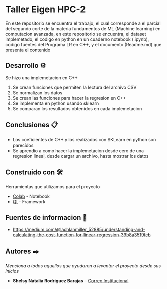 # Taller Eigen HPC-2

En este repositorio se encuentra el trabajo, el cual corresponde a el parcial del segundo corte de la materia fundamentos de ML (Machine learning) en computacion avanzada, en este repositorio se encuentra, el dataset implemetado, el codigo en python en un cuaderno notebook (.ipynb), codigo fuentes del Programa LR en C++, y el documento (Readme.md) que presenta el contenido 

## Desarrollo ⚙️

Se hizo una implemetacion en C++

1. Se crean funciones que permiten la lectura del archivo CSV
2. Se normalizan los datos
3. Se crean las funciones para hacer la regresion en C++
4. Se implementa en python usando sklearn
5. Se comparan los resultados obtenidos en cada implemetacion

## Conclusiones 📋

* Los coeficientes de C++ y los realizados con SKLearn en python son parecidos
* Se aprendio a como hacer la implemetacion desde cero de una regresion lineal, desde cargar un archivo, hasta mostrar los datos

## Construido con 🛠️

Herramientas que utilizamos para el proyecto

* [Colab](https://colab.research.google.com/drive/122yDvWKHggehFmqg5oM2CqJUsyJcTAjH#scrollTo=M2Z55G32TwQL) - Notebook
* [Qt](https://qr.io/) - Framework

## Fuentes de informacion 📖

* https://medium.com/@lachlanmiller_52885/understanding-and-calculating-the-cost-function-for-linear-regression-39b8a3519fcb

## Autores ✒️

_Menciona a todos aquellos que ayudaron a levantar el proyecto desde sus inicios_

* **Shelsy Natalia Rodriguez Barajas**  - [Correo Institucional](shelsy.rodriguez01@correo.usa.edu.co)

